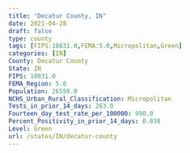 ```yaml
---
title: "Decatur County, IN"
date: 2021-04-28
draft: false
type: county
tags: [FIPS:18031.0,FEMA:5.0,Micropolitan,Green]
categories: [IN]
County: Decatur County
State: IN
FIPS: 18031.0
FEMA_Region: 5.0
Population: 26559.0
NCHS_Urban_Rural_Classification: Micropolitan
Tests_in_prior_14_days: 263.0
Fourteen_day_test_rate_per_100000: 990.0
Percent_Positivity_in_prior_14_days: 0.038
Level: Green
url: /states/IN/decatur-county
---
```



